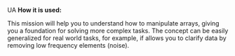 UA
**How it is used:**

This mission will help you to understand how to manipulate arrays,
giving you a foundation for solving more complex tasks.
The concept can be easily generalized for real world tasks, for example, 
if allows you to clarify data by removing low frequency elements (noise).
